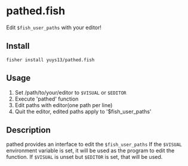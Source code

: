 # pathed.fish

Edit `$fish_user_paths` with your editor!

## Install

```fish
fisher install yuys13/pathed.fish
```

## Usage

1. Set /path/to/your/editor to `$VISUAL` or `$EDITOR`
2. Execute 'pathed' function
3. Edit paths with editor(one path per line)
4. Quit the editor, edited paths apply to '$fish_user_paths'

## Description

pathed provides an interface to edit the `$fish_user_paths`
If the `$VISUAL` environment variable is set, it will be used as the program to edit the function.
If `$VISUAL` is unset but `$EDITOR` is set, that will be used.
